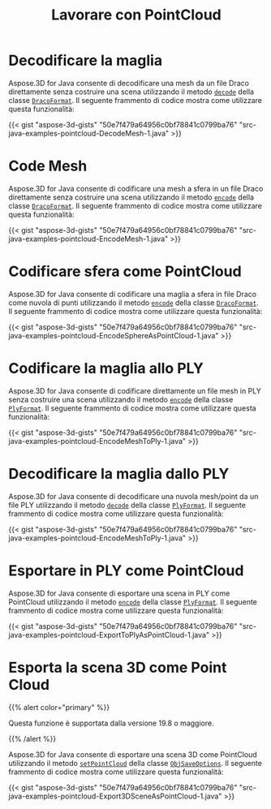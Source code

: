 ﻿---
title: Lavorare con PointCloud
type: docs
weight: 110
url: /it/java/working-with-pointcloud/
description: Aspose.3D for Java consente di decodificare una mesh da un file Draco direttamente senza costruire una scena utilizzando il metodo di decodifica della classe DracoFormat.
---
# **Decodificare la maglia**
Aspose.3D for Java consente di decodificare una mesh da un file Draco direttamente senza costruire una scena utilizzando il metodo [`decode`](https://reference.aspose.com/3d/java/com.aspose.threed/DracoFormat#decode-java.lang.String-) della classe [`DracoFormat`](https://reference.aspose.com/3d/java/com.aspose.threed/DracoFormat). Il seguente frammento di codice mostra come utilizzare questa funzionalità:



{{< gist "aspose-3d-gists" "50e7f479a64956c0bf78841c0799ba76" "src-java-examples-pointcloud-DecodeMesh-1.java" >}}
# **Code Mesh**
Aspose.3D for Java consente di codificare una mesh a sfera in un file Draco direttamente senza costruire una scena utilizzando il metodo [`encode`](https://reference.aspose.com/3d/java/com.aspose.threed/DracoFormat#encode-com.aspose.threed.Entity-java.lang.String-) della classe [`DracoFormat`](https://reference.aspose.com/3d/java/com.aspose.threed/DracoFormat). Il seguente frammento di codice mostra come utilizzare questa funzionalità:



{{< gist "aspose-3d-gists" "50e7f479a64956c0bf78841c0799ba76" "src-java-examples-pointcloud-EncodeMesh-1.java" >}}
# **Codificare sfera come PointCloud**
Aspose.3D for Java consente di codificare una maglia a sfera in file Draco come nuvola di punti utilizzando il metodo [`encode`](https://reference.aspose.com/3d/java/com.aspose.threed/DracoFormat#encode-com.aspose.threed.Entity-java.lang.String-com.aspose.threed.DracoSaveOptions-) della classe [`DracoFormat`](https://reference.aspose.com/3d/java/com.aspose.threed/DracoFormat). Il seguente frammento di codice mostra come utilizzare questa funzionalità:



{{< gist "aspose-3d-gists" "50e7f479a64956c0bf78841c0799ba76" "src-java-examples-pointcloud-EncodeSphereAsPointCloud-1.java" >}}
# **Codificare la maglia allo PLY**
Aspose.3D for Java consente di codificare direttamente un file mesh in PLY senza costruire una scena utilizzando il metodo [`encode`](https://reference.aspose.com/3d/java/com.aspose.threed/PlyFormat#encode-com.aspose.threed.Entity-java.lang.String-) della classe [`PlyFormat`](https://reference.aspose.com/3d/java/com.aspose.threed/PlyFormat). Il seguente frammento di codice mostra come utilizzare questa funzionalità:



{{< gist "aspose-3d-gists" "50e7f479a64956c0bf78841c0799ba76" "src-java-examples-pointcloud-EncodeMeshToPly-1.java" >}}
# **Decodificare la maglia dallo PLY**
Aspose.3D for Java consente di decodificare una nuvola mesh/point da un file PLY utilizzando il metodo [`decode`](https://reference.aspose.com/3d/java/com.aspose.threed/PlyFormat#decode-java.lang.String-) della classe [`PlyFormat`](https://reference.aspose.com/3d/java/com.aspose.threed/PlyFormat). Il seguente frammento di codice mostra come utilizzare questa funzionalità:



{{< gist "aspose-3d-gists" "50e7f479a64956c0bf78841c0799ba76" "src-java-examples-pointcloud-EncodeMeshToPly-1.java" >}}
# **Esportare in PLY come PointCloud**
Aspose.3D for Java consente di esportare una scena in PLY come PointCloud utilizzando il metodo [`encode`](https://reference.aspose.com/3d/java/com.aspose.threed/PlyFormat#encode-com.aspose.threed.Entity-java.lang.String-com.aspose.threed.PlySaveOptions-) della classe [`PlyFormat`](https://reference.aspose.com/3d/java/com.aspose.threed/PlyFormat). Il seguente frammento di codice mostra come utilizzare questa funzionalità:



{{< gist "aspose-3d-gists" "50e7f479a64956c0bf78841c0799ba76" "src-java-examples-pointcloud-ExportToPlyAsPointCloud-1.java" >}}
# **Esporta la scena 3D come Point Cloud**
{{% alert color="primary" %}} 

Questa funzione è supportata dalla versione 19.8 o maggiore.

{{% /alert %}} 

Aspose.3D for Java consente di esportare una scena 3D come PointCloud utilizzando il metodo [`setPointCloud`](https://reference.aspose.com/3d/java/com.aspose.threed/ObjSaveOptions#setPointCloud-boolean-) della classe [`ObjSaveOptions`](https://reference.aspose.com/3d/java/com.aspose.threed/ObjSaveOptions). Il seguente frammento di codice mostra come utilizzare questa funzionalità:

{{< gist "aspose-3d-gists" "50e7f479a64956c0bf78841c0799ba76" "src-java-examples-pointcloud-Export3DSceneAsPointCloud-1.java" >}}
